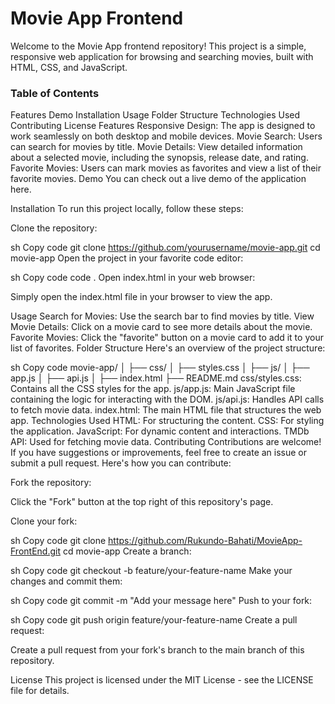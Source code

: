 <h1>Movie App Frontend</h1>
Welcome to the Movie App frontend repository! This project is a simple, 
responsive web application for browsing and searching movies, built with HTML, CSS, and JavaScript.

<h3>Table of Contents</h3>
Features
Demo
Installation
Usage
Folder Structure
Technologies Used
Contributing
License
Features
Responsive Design: The app is designed to work seamlessly on both desktop and mobile devices.
Movie Search: Users can search for movies by title.
Movie Details: View detailed information about a selected movie, including the synopsis, release date, and rating.
Favorite Movies: Users can mark movies as favorites and view a list of their favorite movies.
Demo
You can check out a live demo of the application here.

Installation
To run this project locally, follow these steps:

Clone the repository:

sh
Copy code
git clone https://github.com/yourusername/movie-app.git
cd movie-app
Open the project in your favorite code editor:

sh
Copy code
code .
Open index.html in your web browser:

Simply open the index.html file in your browser to view the app.

Usage
Search for Movies: Use the search bar to find movies by title.
View Movie Details: Click on a movie card to see more details about the movie.
Favorite Movies: Click the "favorite" button on a movie card to add it to your list of favorites.
Folder Structure
Here's an overview of the project structure:

sh
Copy code
movie-app/
│
├── css/
│   ├── styles.css
│
├── js/
│   ├── app.js
│   ├── api.js
│
├── index.html
├── README.md
css/styles.css: Contains all the CSS styles for the app.
js/app.js: Main JavaScript file containing the logic for interacting with the DOM.
js/api.js: Handles API calls to fetch movie data.
index.html: The main HTML file that structures the web app.
Technologies Used
HTML: For structuring the content.
CSS: For styling the application.
JavaScript: For dynamic content and interactions.
TMDb API: Used for fetching movie data.
Contributing
Contributions are welcome! If you have suggestions or improvements, feel free to create an issue or submit a pull request. Here's how you can contribute:

Fork the repository:

Click the "Fork" button at the top right of this repository's page.

Clone your fork:

sh
Copy code
git clone https://github.com/Rukundo-Bahati/MovieApp-FrontEnd.git
cd movie-app
Create a branch:

sh
Copy code
git checkout -b feature/your-feature-name
Make your changes and commit them:

sh
Copy code
git commit -m "Add your message here"
Push to your fork:

sh
Copy code
git push origin feature/your-feature-name
Create a pull request:

Create a pull request from your fork's branch to the main branch of this repository.

License
This project is licensed under the MIT License - see the LICENSE file for details.

